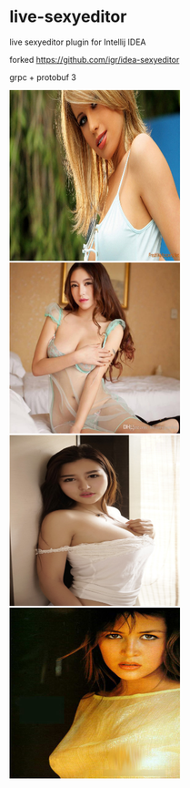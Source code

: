 # live-sexyeditor
live sexyeditor plugin for Intellij IDEA


forked https://github.com/igr/idea-sexyeditor

grpc + protobuf 3  

<img src="images/sexy-girl.jpg" width="300" height="300">
<img src="images/sexy-girl04.jpg" width="300" height="300">
<img src="images/sexy-girl08.jpg" width="300" height="300">
<img src="images/sexy-girl09.jpg" width="300" height="300">
